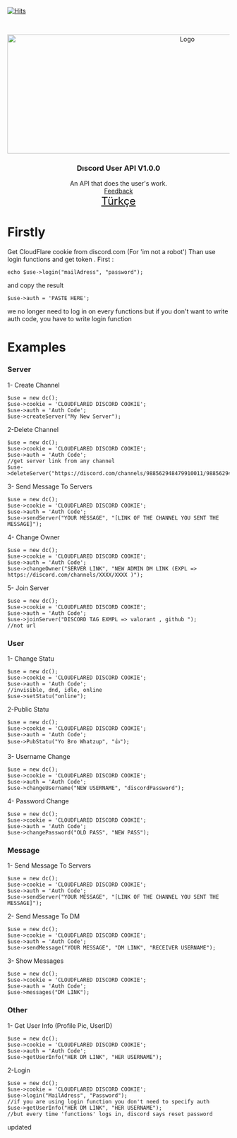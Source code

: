 [![Hits](https://hits.seeyoufarm.com/api/count/incr/badge.svg?url=https://github.com/suphiyasin/Discord-User-API&count_bg=%23C83D3D&title_bg=%23057386&icon=&icon_color=%23BA0808&title=View&edge_flat=false)](https://github.com/suphiyasin/Discord-User-API)


<br />
<p align="center">
<a href="https://github.com/suphiyasin/Discord-User-API/">
<img src="https://www.drupal.org/files/project-images/discord_logo_0.png" alt="Logo" width="800" height="270" />
</a>

<h3 align="center">Dıscord User API V1.0.0</h3>

<p align="center">
    An API that does the user's work.
    <br>
    <a href="https://github.com/suphiyasin/Discord-User-API/issues">Feedback</a>
    <br>
    <a href="https://github.com/suphiyasin/Discord-User-API/blob/main/README-TR.md" style="font-size:24px">Türkçe</a>
</p>

# Firstly
Get CloudFlare cookie from discord.com (For 'im not a robot')
Than use login functions and get token .
First : 
``` 
echo $use->login("mailAdress", "password");
``` 
and copy the result
```
$use->auth = 'PASTE HERE';
``` 
we no longer need to log in on every functions
but if you don't want to write auth code, you have to write login function

# Examples 

### Server
1- Create Channel

```
$use = new dc();
$use->cookie = 'CLOUDFLARED DISCORD COOKIE';
$use->auth = 'Auth Code';
$use->createServer("My New Server");
```
2-Delete Channel

```
$use = new dc();
$use->cookie = 'CLOUDFLARED DISCORD COOKIE';
$use->auth = 'Auth Code';
//get server link from any channel
$use->deleteServer("https://discord.com/channels/988562948479910011/988562949226516504");
```
3- Send Message To Servers

```
$use = new dc();
$use->cookie = 'CLOUDFLARED DISCORD COOKIE';
$use->auth = 'Auth Code';
$use->sendServer("YOUR MESSAGE", "[LINK OF THE CHANNEL YOU SENT THE MESSAGE]");
```
4- Change Owner

```
$use = new dc();
$use->cookie = 'CLOUDFLARED DISCORD COOKIE';
$use->auth = 'Auth Code';
$use->changeOwner("SERVER LINK", "NEW ADMIN DM LINK (EXPL => https://discord.com/channels/XXXX/XXXX )");
```

5- Join Server
```
$use = new dc();
$use->cookie = 'CLOUDFLARED DISCORD COOKIE';
$use->auth = 'Auth Code';
$use->joinServer("DISCORD TAG EXMPL => valorant , github ");
//not url
```

### User
1- Change Statu 
```
$use = new dc();
$use->cookie = 'CLOUDFLARED DISCORD COOKIE';
$use->auth = 'Auth Code';
//invisible, dnd, idle, online
$use->setStatu("online");
```

2-Public Statu
```
$use = new dc();
$use->cookie = 'CLOUDFLARED DISCORD COOKIE';
$use->auth = 'Auth Code';
$use->PubStatu("Yo Bro Whatzup", "👍");
```

3- Username Change
```
$use = new dc();
$use->cookie = 'CLOUDFLARED DISCORD COOKIE';
$use->auth = 'Auth Code';
$use->changeUsername("NEW USERNAME", "discordPassword");
```

4- Password Change
```
$use = new dc();
$use->cookie = 'CLOUDFLARED DISCORD COOKIE';
$use->auth = 'Auth Code';
$use->changePassword("OLD PASS", "NEW PASS");
```

### Message
1- Send Message To Servers

```
$use = new dc();
$use->cookie = 'CLOUDFLARED DISCORD COOKIE';
$use->auth = 'Auth Code';
$use->sendServer("YOUR MESSAGE", "[LINK OF THE CHANNEL YOU SENT THE MESSAGE]");
```

2- Send Message To DM
```
$use = new dc();
$use->cookie = 'CLOUDFLARED DISCORD COOKIE';
$use->auth = 'Auth Code';
$use->sendMessage("YOUR MESSAGE", "DM LINK", "RECEIVER USERNAME");
```

3- Show Messages 
```
$use = new dc();
$use->cookie = 'CLOUDFLARED DISCORD COOKIE';
$use->auth = 'Auth Code';
$use->messages("DM LINK");
```

### Other
1- Get User Info (Profile Pic, UserID)
```
$use = new dc();
$use->cookie = 'CLOUDFLARED DISCORD COOKIE';
$use->auth = 'Auth Code';
$use->getUserInfo("HER DM LINK", "HER USERNAME");
```

2-Login
```
$use = new dc();
$use->cookie = 'CLOUDFLARED DISCORD COOKIE';
$use->login("MailAdress", "Password");
//if you are using login function you don't need to specify auth
$use->getUserInfo("HER DM LINK", "HER USERNAME");
//but every time 'functions' logs in, discord says reset password
``` 
updated

